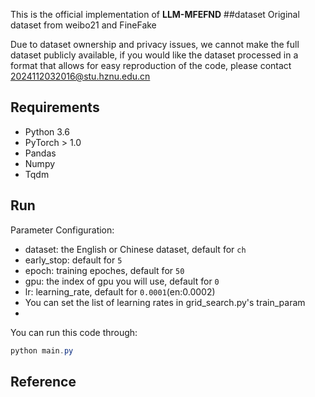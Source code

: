 
This is the official implementation of **LLM-MFEFND**
##dataset
Original dataset from weibo21 and FineFake

Due to dataset ownership and privacy issues, we cannot make the full dataset publicly available, if you would like the dataset processed in a format that allows for easy reproduction of the code, please contact
2024112032016@stu.hznu.edu.cn



## Requirements

- Python 3.6
- PyTorch > 1.0
- Pandas
- Numpy
- Tqdm


## Run

Parameter Configuration:

- dataset: the English or Chinese dataset, default for `ch`
- early_stop: default for `5`
- epoch: training epoches, default for `50`
- gpu: the index of gpu you will use, default for `0`
- lr: learning_rate, default for `0.0001`(en:0.0002)
- You can set the list of learning rates in grid_search.py's train_param
- 

You can run this code through:

```powershell
python main.py
```

## Reference



```
